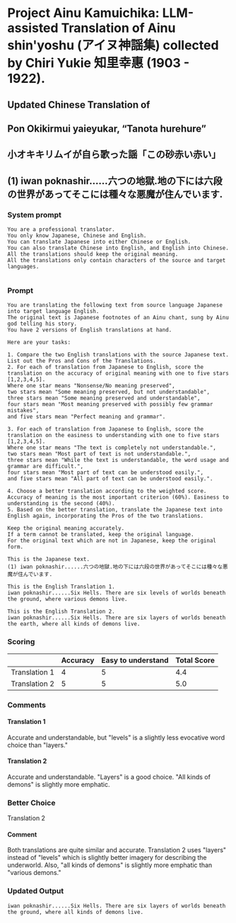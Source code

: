 # Project Ainu Kamuichika: LLM-assisted Translation of Ainu shin'yoshu (アイヌ神謡集) collected by Chiri Yukie 知里幸惠 (1903 - 1922).

## Updated Chinese Translation of

## Pon Okikirmui yaieyukar, “Tanota hurehure” 
## 小オキキリムイが自ら歌った謡「この砂赤い赤い」
## (1) iwan poknashir......六つの地獄.地の下には六段の世界があってそこには種々な悪魔が住んでいます.

### System prompt
```
You are a professional translator. 
You only know Japanese, Chinese and English. 
You can translate Japanese into either Chinese or English. 
You can also translate Chinese into English, and English into Chinese.
All the translations should keep the original meaning.
All the translations only contain characters of the source and target languages.


```

### Prompt
```
You are translating the following text from source language Japanese into target language English. 
The original text is Japanese footnotes of an Ainu chant, sung by Ainu god telling his story. 
You have 2 versions of English translations at hand.

Here are your tasks:

1. Compare the two English translations with the source Japanese text. List out the Pros and Cons of the Translations.
2. For each of translation from Japanese to English, score the translation on the accuracy of original meaning with one to five stars [1,2,3,4,5].
Where one star means "Nonsense/No meaning preserved",
two stars mean "Some meaning preserved, but not understandable",
three stars mean "Some meaning preserved and understandable",
four stars mean "Most meaning preserved with possibly few grammar mistakes",
and five stars mean "Perfect meaning and grammar".

3. For each of translation from Japanese to English, score the translation on the easiness to understanding with one to five stars [1,2,3,4,5].
Where one star means "The text is completely not understandable.",
two stars mean "Most part of text is not understandable.",
three stars mean "While the text is understandable, the word usage and grammar are difficult.",
four stars mean "Most part of text can be understood easily.",
and five stars mean "All part of text can be understood easily.".

4. Choose a better translation according to the weighted score. Accuracy of meaning is the most important criterion (60%). Easiness to understanding is the second (40%).
5. Based on the better translation, translate the Japanese text into English again, incorporating the Pros of the two translations.

Keep the original meaning accurately. 
If a term cannot be translated, keep the original language.
For the original text which are not in Japanese, keep the original form. 

This is the Japanese text.
(1) iwan poknashir......六つの地獄.地の下には六段の世界があってそこには種々な悪魔が住んでいます.

This is the English Translation 1.
iwan poknashir......Six Hells. There are six levels of worlds beneath the ground, where various demons live.

This is the English Translation 2.
iwan poknashir......Six Hells. There are six layers of worlds beneath the earth, where all kinds of demons live.

```
### Scoring

|               | Accuracy | Easy to understand |  Total Score |
| ------------- | -------- | ------------------ | ------------ | 
| Translation 1 | 4 | 5 |  4.4 |
| Translation 2 | 5 | 5 |  5.0 |

### Comments
#### Translation 1
Accurate and understandable, but "levels" is a slightly less evocative word choice than "layers."

#### Translation 2
Accurate and understandable. "Layers" is a good choice. "All kinds of demons" is slightly more emphatic.

### Better Choice
Translation 2
#### Comment
Both translations are quite similar and accurate. Translation 2 uses "layers" instead of "levels" which is slightly better imagery for describing the underworld. Also, "all kinds of demons" is slightly more emphatic than "various demons."

### Updated Output
```
iwan poknashir......Six Hells. There are six layers of worlds beneath the ground, where all kinds of demons live.
```

